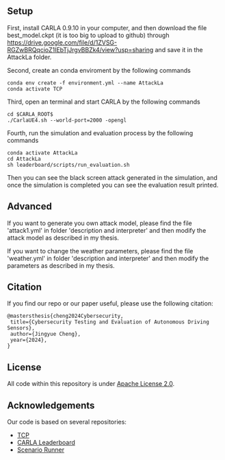 ## Setup

First, install CARLA 0.9.10 in your computer, and then download the file best_model.ckpt (it is too big to upload to github) through https://drive.google.com/file/d/1ZVSG-RGZwBRQqcioZ1IEbTjJrgvBBZk4/view?usp=sharing and save it in the AttackLa folder.

Second, create an conda enviroment by the following commands

```
conda env create -f environment.yml --name AttackLa
conda activate TCP
```
Third, open an terminal and start CARLA by the following commands
```
cd $CARLA_ROOT$
./CarlaUE4.sh --world-port=2000 -opengl
```
Fourth, run the simulation and evaluation process by the following commands
```
conda activate AttackLa
cd AttackLa
sh leaderboard/scripts/run_evaluation.sh
```
Then you can see the black screen attack generated in the simulation, and once the simulation is completed you can see the evaluation result printed.

## Advanced

If you want to generate you own attack model, please find the file 'attack1.yml' in folder 'description and interpreter' and then modify the attack model as described in my thesis.

If you want to change the weather parameters, please find the file 'weather.yml' in folder 'description and interpreter' and then modify the parameters as described in my thesis.

## Citation

If you find our repo or our paper useful, please use the following citation:

```
@mastersthesis{cheng2024Cybersecurity,
 title={Cybersecurity Testing and Evaluation of Autonomous Driving Sensors}, 
 author={Jingyue Cheng},
 year={2024},
}
```

## License
All code within this repository is under [Apache License 2.0](https://www.apache.org/licenses/LICENSE-2.0).

## Acknowledgements

Our code is based on several repositories:
- [TCP](https://github.com/OpenDriveLab/TCP/tree/main)
- [CARLA Leaderboard](https://github.com/carla-simulator/leaderboard)
- [Scenario Runner](https://github.com/carla-simulator/scenario_runner)
